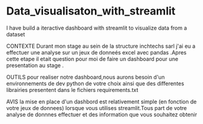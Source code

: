 # Data_visualisaton_with_streamlit
I have build a iteractive dashboard with streamlit to visualize data from a dataset

CONTEXTE
Durant mon stage au sein de la structure inchtechs sarl j'ai eu a effectuer une analyse  sur un jeux de donneés excel
avec pandas .Apres cette etape il etait question pour moi de faire un dashboard pour une presentation au stage .

OUTILS
pour realiser notre dashboard,nous aurons besoin d'un environnements de dev python de votre choix
ainsi que des differentes librairies presentent dans le fichiers requirements.txt


AVIS
la mise en place d'un dashbord est relativement simple (en fonction de votre jeux de donnees) lorsque vous 
utilises streamlit.Tous part de votre analyse de donnnes effectuer et des information que vous souhaitez obtenir 

